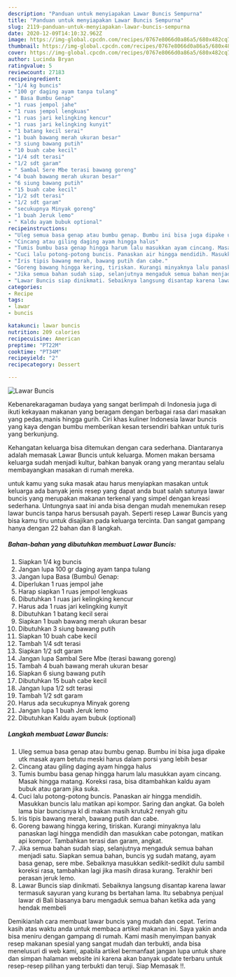 ```yaml
---
description: "Panduan untuk menyiapakan Lawar Buncis Sempurna"
title: "Panduan untuk menyiapakan Lawar Buncis Sempurna"
slug: 2119-panduan-untuk-menyiapakan-lawar-buncis-sempurna
date: 2020-12-09T14:10:32.962Z
image: https://img-global.cpcdn.com/recipes/0767e8066d0a86a5/680x482cq70/lawar-buncis-foto-resep-utama.jpg
thumbnail: https://img-global.cpcdn.com/recipes/0767e8066d0a86a5/680x482cq70/lawar-buncis-foto-resep-utama.jpg
cover: https://img-global.cpcdn.com/recipes/0767e8066d0a86a5/680x482cq70/lawar-buncis-foto-resep-utama.jpg
author: Lucinda Bryan
ratingvalue: 5
reviewcount: 27183
recipeingredient:
- "1/4 kg buncis"
- "100 gr daging ayam tanpa tulang"
- " Basa Bumbu Genap"
- "1 ruas jempol jahe"
- "1 ruas jempol lengkuas"
- "1 ruas jari kelingking kencur"
- "1 ruas jari kelingking kunyit"
- "1 batang kecil serai"
- "1 buah bawang merah ukuran besar"
- "3 siung bawang putih"
- "10 buah cabe kecil"
- "1/4 sdt terasi"
- "1/2 sdt garam"
- " Sambal Sere Mbe terasi bawang goreng"
- "4 buah bawang merah ukuran besar"
- "6 siung bawang putih"
- "15 buah cabe kecil"
- "1/2 sdt terasi"
- "1/2 sdt garam"
- "secukupnya Minyak goreng"
- "1 buah Jeruk lemo"
- " Kaldu ayam bubuk optional"
recipeinstructions:
- "Uleg semua basa genap atau bumbu genap. Bumbu ini bisa juga dipake utk masak ayam betutu meski harus dalam porsi yang lebih besar"
- "Cincang atau giling daging ayam hingga halus"
- "Tumis bumbu basa genap hingga harum lalu masukkan ayam cincang. Masak hingga matang. Koreksi rasa, bisa ditambahkan kaldu ayam bubuk atau garam jika suka."
- "Cuci lalu potong-potong buncis. Panaskan air hingga mendidih. Masukkan buncis lalu matikan api kompor. Saring dan angkat. Ga boleh lama biar buncisnya kl di makan masih krutuk2 renyah gitu"
- "Iris tipis bawang merah, bawang putih dan cabe."
- "Goreng bawang hingga kering, tiriskan. Kurangi minyaknya lalu panaskan lagi hingga mendidih dan masukkan cabe potongan, matikan api kompor. Tambahkan terasi dan garam, angkat."
- "Jika semua bahan sudah siap, selanjutnya mengaduk semua bahan menjadi satu. Siapkan semua bahan, buncis yg sudah matang, ayam basa genap, sere mbe. Sebaiknya masukkan sedikit-sedikit dulu sambil koreksi rasa, tambahkan lagi jika masih dirasa kurang. Terakhir beri perasan jeruk lemo."
- "Lawar Buncis siap dinikmati. Sebaiknya langsung disantap karena lawar termasuk sayuran yang kurang bs bertahan lama. Itu sebabnya penjual lawar di Bali biasanya baru mengaduk semua bahan ketika ada yang hendak membeli"
categories:
- Recipe
tags:
- lawar
- buncis

katakunci: lawar buncis 
nutrition: 209 calories
recipecuisine: American
preptime: "PT22M"
cooktime: "PT34M"
recipeyield: "2"
recipecategory: Dessert

---
```



![Lawar Buncis](https://img-global.cpcdn.com/recipes/0767e8066d0a86a5/680x482cq70/lawar-buncis-foto-resep-utama.jpg)

Kebenarekaragaman budaya yang sangat berlimpah di Indonesia juga di ikuti kekayaan makanan yang beragam dengan berbagai rasa dari masakan yang pedas,manis hingga gurih. Ciri khas kuliner Indonesia lawar buncis yang kaya dengan bumbu memberikan kesan tersendiri bahkan untuk turis yang berkunjung.




Kehangatan keluarga bisa ditemukan dengan cara sederhana. Diantaranya adalah memasak Lawar Buncis untuk keluarga. Momen makan bersama keluarga sudah menjadi kultur, bahkan banyak orang yang merantau selalu membayangkan masakan di rumah mereka.

untuk kamu yang suka masak atau harus menyiapkan masakan untuk keluarga ada banyak jenis resep yang dapat anda buat salah satunya lawar buncis yang merupakan makanan terkenal yang simpel dengan kreasi sederhana. Untungnya saat ini anda bisa dengan mudah menemukan resep lawar buncis tanpa harus bersusah payah.
Seperti resep Lawar Buncis yang bisa kamu tiru untuk disajikan pada keluarga tercinta. Dan sangat gampang hanya dengan 22 bahan dan 8 langkah.


<!--inarticleads1-->

##### Bahan-bahan yang dibutuhkan membuat Lawar Buncis:

1. Siapkan 1/4 kg buncis
1. Jangan lupa 100 gr daging ayam tanpa tulang
1. Jangan lupa  Basa (Bumbu) Genap:
1. Diperlukan 1 ruas jempol jahe
1. Harap siapkan 1 ruas jempol lengkuas
1. Dibutuhkan 1 ruas jari kelingking kencur
1. Harus ada 1 ruas jari kelingking kunyit
1. Dibutuhkan 1 batang kecil serai
1. Siapkan 1 buah bawang merah ukuran besar
1. Dibutuhkan 3 siung bawang putih
1. Siapkan 10 buah cabe kecil
1. Tambah 1/4 sdt terasi
1. Siapkan 1/2 sdt garam
1. Jangan lupa  Sambal Sere Mbe (terasi bawang goreng)
1. Tambah 4 buah bawang merah ukuran besar
1. Siapkan 6 siung bawang putih
1. Dibutuhkan 15 buah cabe kecil
1. Jangan lupa 1/2 sdt terasi
1. Tambah 1/2 sdt garam
1. Harus ada secukupnya Minyak goreng
1. Jangan lupa 1 buah Jeruk lemo
1. Dibutuhkan  Kaldu ayam bubuk (optional)




<!--inarticleads2-->

##### Langkah membuat  Lawar Buncis:

1. Uleg semua basa genap atau bumbu genap. Bumbu ini bisa juga dipake utk masak ayam betutu meski harus dalam porsi yang lebih besar
1. Cincang atau giling daging ayam hingga halus
1. Tumis bumbu basa genap hingga harum lalu masukkan ayam cincang. Masak hingga matang. Koreksi rasa, bisa ditambahkan kaldu ayam bubuk atau garam jika suka.
1. Cuci lalu potong-potong buncis. Panaskan air hingga mendidih. Masukkan buncis lalu matikan api kompor. Saring dan angkat. Ga boleh lama biar buncisnya kl di makan masih krutuk2 renyah gitu
1. Iris tipis bawang merah, bawang putih dan cabe.
1. Goreng bawang hingga kering, tiriskan. Kurangi minyaknya lalu panaskan lagi hingga mendidih dan masukkan cabe potongan, matikan api kompor. Tambahkan terasi dan garam, angkat.
1. Jika semua bahan sudah siap, selanjutnya mengaduk semua bahan menjadi satu. Siapkan semua bahan, buncis yg sudah matang, ayam basa genap, sere mbe. Sebaiknya masukkan sedikit-sedikit dulu sambil koreksi rasa, tambahkan lagi jika masih dirasa kurang. Terakhir beri perasan jeruk lemo.
1. Lawar Buncis siap dinikmati. Sebaiknya langsung disantap karena lawar termasuk sayuran yang kurang bs bertahan lama. Itu sebabnya penjual lawar di Bali biasanya baru mengaduk semua bahan ketika ada yang hendak membeli




Demikianlah cara membuat lawar buncis yang mudah dan cepat. Terima kasih atas waktu anda untuk membaca artikel makanan ini. Saya yakin anda bisa meniru dengan gampang di rumah. Kami masih menyimpan banyak resep makanan spesial yang sangat mudah dan terbukti, anda bisa menelusuri di web kami, apabila artikel bermanfaat jangan lupa untuk share dan simpan halaman website ini karena akan banyak update terbaru untuk resep-resep pilihan yang terbukti dan teruji. Siap Memasak !!. 
